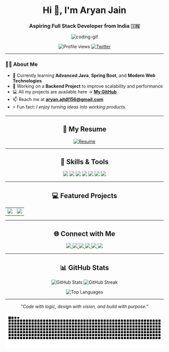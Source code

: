 <h1 align="center">Hi 👋, I'm Aryan Jain</h1>
<h3 align="center">Aspiring Full Stack Developer from India 🇮🇳</h3>

<p align="center">
  <img src="https://media.giphy.com/media/qgQUggAC3Pfv687qPC/giphy.gif" width="400" alt="coding-gif" />
</p>

<p align="center">
  <img src="https://komarev.com/ghpvc/?username=jainsahab0120&label=Profile%20Views&color=0e75b6&style=flat" alt="Profile views" />
  <a href="https://twitter.com/jainsahab_0310" target="_blank">
    <img src="https://img.shields.io/twitter/follow/jainsahab_0310?logo=twitter&style=flat&color=1DA1F2" alt="Twitter" />
  </a>
</p>

---

### 👨‍💻 About Me
- 🌱 Currently learning **Advanced Java**, **Spring Boot**, and **Modern Web Technologies**  
- 🔭 Working on a **Backend Project** to improve scalability and performance  
- 💻 All my projects are available here → [**My GitHub**](https://github.com/jainsahab0120)  
- 📫 Reach me at **aryan.ajtdl156@gmail.com**  
- ⚡ Fun fact: *I enjoy turning ideas into working products.*

---

<h2 align="center">📄 My Resume</h2>

<p align="center">
  <a href="https://aryan-jain-port-folio-with-react.vercel.app/" target="_blank">
    <img src="https://img.shields.io/badge/Resume-View%20Now-00C853?style=for-the-badge&logo=readme&logoColor=white" alt="Resume" />
  </a>
</p>

---

<h2 align="center">🚀 Skills & Tools</h2>

<p align="center">
  <img src="https://img.shields.io/badge/Code-C-blue?style=flat&logo=c&logoColor=white" />
  <img src="https://img.shields.io/badge/Code-Java-red?style=flat&logo=java&logoColor=white" />
  <img src="https://img.shields.io/badge/Frontend-HTML5-orange?style=flat&logo=html5&logoColor=white" />
  <img src="https://img.shields.io/badge/Frontend-CSS3-blue?style=flat&logo=css3&logoColor=white" />
  <img src="https://img.shields.io/badge/Frontend-JavaScript-yellow?style=flat&logo=javascript&logoColor=black" />
  <img src="https://img.shields.io/badge/Database-MySQL-lightgrey?style=flat&logo=mysql&logoColor=blue" />
  <img src="https://img.shields.io/badge/Tools-Python-darkgreen?style=flat&logo=python&logoColor=white" />
</p>

---

<h2 align="center">💻 Featured Projects</h2>

<table align="center">
  <tr>
    <td align="center" width="50%">
      <a href="https://github.com/jainsahab0120/ALCATRAZ-2.O">
        <img src="https://github-readme-stats.vercel.app/api/pin/?username=jainsahab0120&repo=ALCATRAZ-2.O&theme=radical" />
      </a>
    </td>
    <td align="center" width="50%">
      <a href="https://github.com/jainsahab0120/ProductDesigner_LandingPage">
        <img src="https://github-readme-stats.vercel.app/api/pin/?username=jainsahab0120&repo=ProductDesigner_LandingPage&theme=radical" />
      </a>
    </td>
  </tr>
</table>

---

<h2 align="center">🌐 Connect with Me</h2>

<p align="center">
  <a href="https://twitter.com/jainsahab_0310" target="_blank">
    <img src="https://img.shields.io/badge/Twitter-1DA1F2?logo=twitter&logoColor=white&style=for-the-badge" />
  </a>
  <a href="https://linkedin.com/in/aryan-jain-1a73b424a" target="_blank">
    <img src="https://img.shields.io/badge/LinkedIn-0A66C2?logo=linkedin&logoColor=white&style=for-the-badge" />
  </a>
  <a href="https://instagram.com/jainsahab_0210" target="_blank">
    <img src="https://img.shields.io/badge/Instagram-E4405F?logo=instagram&logoColor=white&style=for-the-badge" />
  </a>
  <a href="https://www.hackerrank.com/@aryan_jain_0210" target="_blank">
    <img src="https://img.shields.io/badge/HackerRank-2EC866?logo=hackerrank&logoColor=white&style=for-the-badge" />
  </a>
  <a href="https://codeforces.com/profile/jainsahab_0210" target="_blank">
    <img src="https://img.shields.io/badge/Codeforces-1F8ACB?logo=codeforces&logoColor=white&style=for-the-badge" />
  </a>
  <a href="https://leetcode.com/jainsahab_0210" target="_blank">
    <img src="https://img.shields.io/badge/LeetCode-FFA116?logo=leetcode&logoColor=white&style=for-the-badge" />
  </a>
</p>

---

<h2 align="center">📊 GitHub Stats</h2>

<p align="center">
  <img src="https://github-readme-stats.vercel.app/api?username=jainsahab0120&show_icons=true&theme=tokyonight" alt="GitHub Stats" height="165" />
  <img src="https://github-readme-streak-stats.herokuapp.com/?user=jainsahab0120&theme=tokyonight" alt="GitHub Streak" height="165" />
</p>

<p align="center">
  <img src="https://github-readme-stats.vercel.app/api/top-langs?username=jainsahab0120&show_icons=true&locale=en&layout=compact&theme=tokyonight" alt="Top Languages" />
</p>

---

<p align="center"><i>“Code with logic, design with vision, and build with purpose.”</i></p>

<p align="center">
  <img src="https://raw.githubusercontent.com/jainsahab0120/jainsahab0120/output/github-contribution-grid-snake.svg" alt="snake animation" />
</p>

